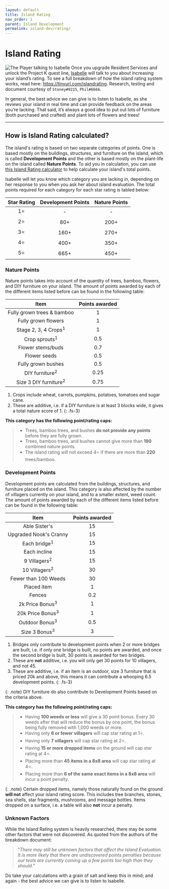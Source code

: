 ```yaml
---
layout: default
title: Island Rating
nav_order: 1
parent: Island Development
permalink: island-dev/rating/
---
```


# Island Rating
![The Player talking to Isabelle](/acnhfaq/assets/is_evaluation.png)
Once you upgrade Resident Services and unlock the Project K quest line, [Isabelle](/acnhfaq/npc/#isabelle) will talk to you about increasing your island’s rating. To see a full breakdown of how the island rating system works, read here: <https://tinyurl.com/islandrating>. Research, testing and document courtesy of `Stoney#9215`, `Phil#6666`.

In general, the best advice we can give is to listen to Isabelle, as she reviews your island in real time and can provide feedback on the areas you’re lacking. That said, it’s always a good idea to put out lots of furniture (both purchased and crafted) and plant lots of flowers and trees!

* * *

## How is Island Rating calculated?
The island's rating is based on two separate categories of points. One is based mostly on the buildings, structures, and furniture on the island, which is called **Development Points** and the other is based mostly on the plant-life on the island called **Nature Points**. To aid you in calculation, you can use [this Island Rating calculator](https://nookplaza.net/tools?tab=island_rating) to help calculate your island's total points.

Isabelle will let you know which category you are lacking in, depending on her response to you when you ask her about island evaluation. The total points required for each category for each star rating is tabled below:

| Star Rating | Development Points | Nature Points |
|:-----------:|:------------------:|:-------------:|
|     1⭐      |         -          |       -       |
|     2⭐      |        80+         |     200+      |
|     3⭐      |        160+        |     270+      |
|     4⭐      |        400+        |     350+      |
|     5⭐      |        665+        |     450+      |

### Nature Points
Nature points takes into account of the quantity of trees, bamboo, flowers, and DIY furniture on your island. The amount of points awarded by each of the different items listed before can be found in the following table:

|               Item               | Points awarded |
|:--------------------------------:|:--------------:|
|    Fully grown trees & bamboo    |       1        |
|       Fully grown flowers        |       1        |
| Stage 2, 3, 4 Crops<sup>1</sup>  |       1        |
|     Crop sprouts<sup>1</sup>     |      0.5       |
|        Flower stems/buds         |      0.7       |
|           Flower seeds           |      0.5       |
|        Fully grown bushes        |      0.5       |
|    DIY furniture<sup>2</sup>     |      0.25      |
| Size 3 DIY furniture<sup>2</sup> |      0.75      |

1. Crops include wheat, carrots, pumpkins, potatoes, tomatoes and sugar cane.
2. These are additive, i.e. if a DIY furniture is at least 3 blocks wide, it gives a total nature score of 1.
{: .fs-3}

**This category has the following point/rating caps:**
> * Trees, bamboo trees, and bushes **do not provide any points** before they are fully grown.
> * Trees, bamboo trees, and bushes cannot give more than **190** combined nature points.
> * The island rating will not exceed 4⭐ if there are more than **220** trees/bamboo.

### Development Points
Development points are calculated from the buildings, structures, and furniture placed on the island. This category is also affected by the number of villagers currently on your island, and to a smaller extent, weed count. The amount of points awarded by each of the different items listed before can be found in the following table:

|            Item             | Points awarded |
|:---------------------------:|:--------------:|
|        Able Sister's        |       15       |
|   Upgraded Nook's Cranny    |       15       |
|   Each bridge<sup>1</sup>   |       15       |
|        Each incline         |       15       |
|   9 Villagers<sup>2</sup>   |       15       |
|  10 Villagers<sup>2</sup>   |       30       |
|    Fewer than 100 Weeds     |       30       |
|         Placed item         |       1        |
|           Fences            |      0.2       |
| 2k Price Bonus<sup>3</sup>  |       1        |
| 20k Price Bonus<sup>3</sup> |       1        |
|  Outdoor Bonus<sup>3</sup>  |      0.5       |
|  Size 3 Bonus<sup>3</sup>   |       3        |

1. Bridges only contribute to development points when 2 or more bridges are built, i.e. if only one bridge is built, no points are awarded, and once the second bridge is built, 30 points is awarded for two bridges.
2. These are **not** additive, i.e. you will only get 30 points for 10 villagers, and not 45. 
3. These are additive, i.e. if an item is an outdoor, size 3 furniture that is priced 20k and above, this means it can contribute a whooping 6.5 development points.
{: .fs-3}

{: .note}
DIY furniture do also contribute to Development Points based on the criteria above.

**This category has the following point/rating caps:**
> * Having **100 weeds or less** will give a 30 point bonus. Every 30 weeds after that will reduce the bonus by one point, the bonus being fully removed with 1,000 weeds or more.
> * Having only **6 or fewer villagers** will cap star rating at 1⭐.
> * Having only **7 villagers** will cap star rating at 2⭐.
> * Having **15 or more dropped items** on the ground will cap star rating at 4⭐.
> * Placing more than **45 items in a 8x8 area** will cap star rating at 4⭐.
> * Placing more than **6 of the same exact items in a 8x8 area** will incur a point penalty. 

{: .note}
Certain dropped items, namely those naturally found on the ground **will not** affect your island rating score. This includes tree branches, stones, sea shells, star fragments, mushrooms, and message bottles. Items dropped on a surface, i.e. a table will also **not** incur a penalty.

### Unknown Factors
While the Island Rating system is heavily researched, there may be some other factors that were not discovered. As quoted from the authors of the breakdown document:

> "*There may still be unknown factors that affect the Island Evaluation. It is more likely that there are undiscovered points penalties because our tests are currently coming up a few points too high than they should.*"

Do take your calculations with a grain of salt and keep this in mind; and again - the best advice we can give is to listen to Isabelle.
